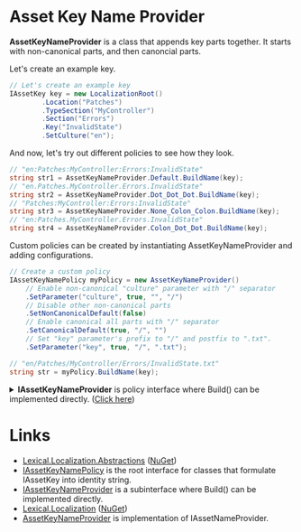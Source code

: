 # Asset Key Name Provider
**AssetKeyNameProvider** is a class that appends key parts together. 
It starts with non-canonical parts, and then canoncial parts.

Let's create an example key.

```csharp
// Let's create an example key
IAssetKey key = new LocalizationRoot()
        .Location("Patches")
        .TypeSection("MyController")
        .Section("Errors")
        .Key("InvalidState")
        .SetCulture("en");
```
And now, let's try out different policies to see how they look.

```csharp
// "en:Patches:MyController:Errors:InvalidState"
string str1 = AssetKeyNameProvider.Default.BuildName(key);
// "en.Patches.MyController.Errors.InvalidState"
string str2 = AssetKeyNameProvider.Dot_Dot_Dot.BuildName(key);
// "Patches:MyController:Errors:InvalidState"
string str3 = AssetKeyNameProvider.None_Colon_Colon.BuildName(key);
// "en:Patches.MyController.Errors.InvalidState"
string str4 = AssetKeyNameProvider.Colon_Dot_Dot.BuildName(key);
```

Custom policies can be created by instantiating AssetKeyNameProvider and adding configurations.

```csharp
// Create a custom policy 
IAssetKeyNamePolicy myPolicy = new AssetKeyNameProvider()
    // Enable non-canonical "culture" parameter with "/" separator
    .SetParameter("culture", true, "", "/")
    // Disable other non-canonical parts
    .SetNonCanonicalDefault(false)
    // Enable canonical all parts with "/" separator
    .SetCanonicalDefault(true, "/", "")
    // Set "key" parameter's prefix to "/" and postfix to ".txt".
    .SetParameter("key", true, "/", ".txt");

// "en/Patches/MyController/Errors/InvalidState.txt"
string str = myPolicy.BuildName(key);
```

<details>
  <summary><b>IAssetKeyNameProvider</b> is policy interface where Build() can be implemented directly. (<u>Click here</u>)</summary>

```csharp
public interface IAssetKeyNameProvider : IAssetKeyNamePolicy
{
    /// <summary>
    /// Build path string from key.
    /// </summary>
    /// <param name="key"></param>
    /// <returns>full name string</returns>
    string BuildName(IAssetKey key);
}
```
</details>

# Links
* [Lexical.Localization.Abstractions](https://github.com/tagcode/Lexical.Localization/tree/master/Lexical.Localization.Abstractions) ([NuGet](https://www.nuget.org/packages/Lexical.Localization.Abstractions/))
 * [IAssetKeyNamePolicy](https://github.com/tagcode/Lexical.Localization/blob/master/Lexical.Localization.Abstractions/AssetKey/IAssetKeyNamePolicy.cs) is the root interface for classes that formulate IAssetKey into identity string.
 * [IAssetKeyNameProvider](https://github.com/tagcode/Lexical.Localization/blob/master/Lexical.Localization.Abstractions/AssetKey/IAssetKeyNamePolicy.cs) is a subinterface where Build() can be implemented directly.
* [Lexical.Localization](https://github.com/tagcode/Lexical.Localization/tree/master/Lexical.Localization) ([NuGet](https://www.nuget.org/packages/Lexical.Localization/))
 * [AssetKeyNameProvider](https://github.com/tagcode/Lexical.Localization/blob/master/Lexical.Localization/AssetKey/AssetKeyNameProvider.cs) is implementation of IAssetNameProvider.
 